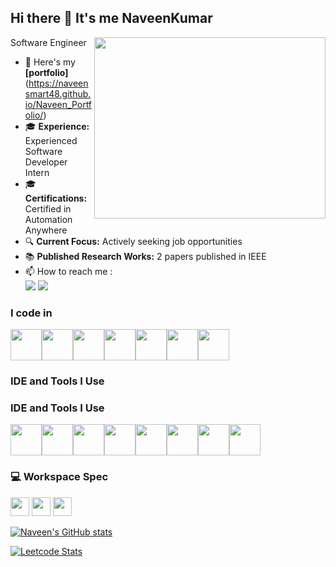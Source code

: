 ## Hi there 👋 It's me NaveenKumar

Software Engineer 
<img align="right" width="370" height="290" src="https://i.pinimg.com/originals/47/f0/34/47f0342cec72b800463bf003eac1257e.gif">
- 🔭 Here's my **[portfolio]**(https://naveensmart48.github.io/Naveen_Portfolio/)                                                 
- 🎓 **Experience:** Experienced Software Developer Intern
- 🎓 **Certifications:** Certified in Automation Anywhere
- 🔍 **Current Focus:** Actively seeking job opportunities
- 📚 **Published Research Works:** 2 papers published in IEEE
- 📫 How to reach me :
<br /> [<img src="https://img.shields.io/badge/Gmail-D14836?style=for-the-badge&logo=gmail&logoColor=white" />](mailto:naveenkumarrv48@gmail.com) [<img src="https://img.shields.io/badge/LinkedIn-0077B5?style=for-the-badge&logo=linkedin&logoColor=white" />](https://www.linkedin.com/in/naveenkumarrv/)

### I code in
<div style="display: flex; align-items: center; overflow-x: auto;">
    <img height="50" width="50" src="https://img.icons8.com/color/48/000000/python.png" />
    <img height="50" width="50" src="https://img.icons8.com/color/48/000000/java-coffee-cup-logo.png" />
    <img height="50" width="50" src="https://img.icons8.com/color/48/000000/c-programming.png" />
    <img height="50" width="50" src="https://img.icons8.com/color/48/000000/c-sharp-logo.png" />
    <img height="50" width="50" src="https://img.icons8.com/color/48/000000/javascript.png" />
    <img height="50" width="50" src="https://img.icons8.com/color/48/000000/html-5.png" />
    <img height="50" width="50" src="https://img.icons8.com/color/48/000000/css3.png" />
</div>


### IDE and Tools I Use
### IDE and Tools I Use
<div style="display: flex; align-items: center; overflow-x: auto;">
    <img height="50" width="50" src="https://img.icons8.com/color/48/000000/github.png" />
    <img height="50" width="50" src="https://img.icons8.com/color/48/000000/microsoft-office-2019.png" />
    <img height="50" width="50" src="https://img.icons8.com/color/48/000000/visual-studio.png" />
    <img height="50" width="50" src="https://img.icons8.com/ios/50/000000/google-colab.png" />
    <img height="50" width="50" src="https://img.icons8.com/color/48/000000/unity.png" />
    <img height="50" width="50" src="https://img.icons8.com/color/48/000000/figma.png" />
    <img height="50" width="50" src="https://img.icons8.com/color/48/000000/automation-anywhere.png" />
    <img height="50" width="50" src="https://img.icons8.com/ios/50/000000/uipath.png" />
</div>



### 💻 Workspace Spec
<img height="30" src="https://img.shields.io/badge/Macbook-Pro_M1-ED1C24?style=for-the-badge&logo=apple&logoColor=white"/> <img height="30" src="https://img.shields.io/badge/NVIDIA-GTX1650-76B900?style=for-the-badge&logo=nvidia&logoColor=white"/>  <img height="30" src="https://img.shields.io/badge/AMD-Ryzen_5_4600H-ED1C24?style=for-the-badge&logo=amd&logoColor=white"/> 


[![Naveen's GitHub stats](https://github-readme-stats.vercel.app/api?username=Naveensmart48&show_icons=true&theme=dark)](https://github.com/Naveensmart48)

[![Leetcode Stats](https://leetcard.jacoblin.cool/thisismenaveenkumar?ext=contest&theme=dark)](https://leetcode.com/u/thisismenaveenkumar/)

